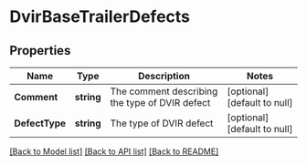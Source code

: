 # DvirBaseTrailerDefects

## Properties
Name | Type | Description | Notes
------------ | ------------- | ------------- | -------------
**Comment** | **string** | The comment describing the type of DVIR defect | [optional] [default to null]
**DefectType** | **string** | The type of DVIR defect | [optional] [default to null]

[[Back to Model list]](../README.md#documentation-for-models) [[Back to API list]](../README.md#documentation-for-api-endpoints) [[Back to README]](../README.md)


